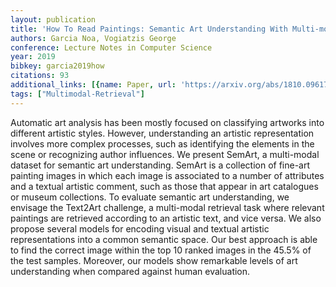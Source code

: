 ```yaml
---
layout: publication
title: 'How To Read Paintings: Semantic Art Understanding With Multi-modal Retrieval'
authors: Garcia Noa, Vogiatzis George
conference: Lecture Notes in Computer Science
year: 2019
bibkey: garcia2019how
citations: 93
additional_links: [{name: Paper, url: 'https://arxiv.org/abs/1810.09617'}]
tags: ["Multimodal-Retrieval"]
---
```

Automatic art analysis has been mostly focused on classifying artworks into
different artistic styles. However, understanding an artistic representation
involves more complex processes, such as identifying the elements in the scene
or recognizing author influences. We present SemArt, a multi-modal dataset for
semantic art understanding. SemArt is a collection of fine-art painting images
in which each image is associated to a number of attributes and a textual
artistic comment, such as those that appear in art catalogues or museum
collections. To evaluate semantic art understanding, we envisage the Text2Art
challenge, a multi-modal retrieval task where relevant paintings are retrieved
according to an artistic text, and vice versa. We also propose several models
for encoding visual and textual artistic representations into a common semantic
space. Our best approach is able to find the correct image within the top 10
ranked images in the 45.5% of the test samples. Moreover, our models show
remarkable levels of art understanding when compared against human evaluation.